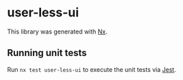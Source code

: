 # user-less-ui

This library was generated with [Nx](https://nx.dev).

## Running unit tests

Run `nx test user-less-ui` to execute the unit tests via [Jest](https://jestjs.io).
